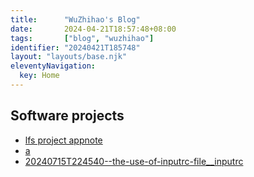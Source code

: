 ```yaml
---
title:      "WuZhihao's Blog"
date:       2024-04-21T18:57:48+08:00
tags:       ["blog", "wuzhihao"]
identifier: "20240421T185748"
layout: "layouts/base.njk"
eleventyNavigation:
  key: Home
---
```


## Software projects

- [lfs project appnote](20240421T185748--lfs-project-appnote__appnote_lfs)
- [a](a)
- [20240715T224540--the-use-of-inputrc-file__inputrc](20240715T224540--the-use-of-inputrc-file__inputrc)
